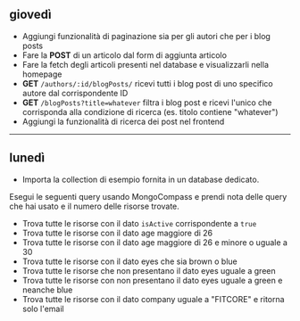 ## giovedì
- Aggiungi funzionalità di paginazione sia per gli autori che per i blog posts
- Fare la **POST** di un articolo dal form di aggiunta articolo
- Fare la fetch degli articoli presenti nel database e visualizzarli nella homepage
- **GET** `/authors/:id/blogPosts/` ricevi tutti i blog post di uno specifico autore dal corrispondente ID
- **GET** `/blogPosts?title=whatever` filtra i blog post e ricevi l'unico che corrisponda alla condizione di ricerca (es. titolo contiene "whatever")
- Aggiungi la funzionalità di ricerca dei post nel frontend

---

## lunedì
- Importa la collection di esempio fornita in un database dedicato.

Esegui le seguenti query usando MongoCompass e prendi nota delle query che hai usato e il numero delle risorse trovate.
- Trova tutte le risorse con il dato `isActive` corrispondente a `true`
- Trova tutte le risorse con il dato age maggiore di 26
- Trova tutte le risorse con il dato age maggiore di 26 e minore o uguale a 30
- Trova tutte le risorse con il dato eyes che sia brown o blue
- Trova tutte le risorse che non presentano il dato eyes uguale a green
- Trova tutte le risorse con non presentano il dato eyes uguale a green e neanche blue
- Trova tutte le risorse con il dato company uguale a "FITCORE" e ritorna solo l'email
